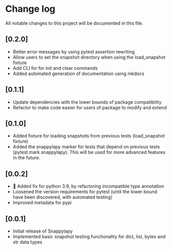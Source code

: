 # Change log
All notable changes to this project will be documented in this file.

## [0.2.0]
- Better error messages by using pytest assertion rewriting
- Allow users to set the snapshot directory when using the load_snapshot fixture
- Add CLI for for init and clear commands
- Added automated generation of documentation using mkdocs
  
## [0.1.1]
- Update dependencies with the lower bounds of package compatibility
- Refactor to make code easier for users of package to modify and extend

## [0.1.0]
- Added fixture for loading snapshots from previous tests (load_snapshot fixture)
- Added the snappylapy marker for tests that depend on previous tests (pytest.mark.snappylapy). This will be used for more advanced features in the future.

## [0.0.2]
- 🐞 Added fix for python 3.9, by refactoring incompatible type annotation
- Loosened the version requirements for pytest (until the lower bound have been discovered, with automated testing)
- Improved metadata for pypi

## [0.0.1]
- Initial release of Snappylapy
- Implemented basic snapshot testing functionality for dict, list, bytes and str data types